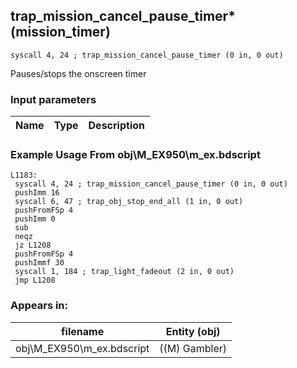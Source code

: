 ## trap_mission_cancel_pause_timer* (mission_timer)

`syscall 4, 24 ; trap_mission_cancel_pause_timer (0 in, 0 out)`

Pauses/stops the onscreen timer

### Input parameters
| Name | Type | Description
|------|------|------------


### Example Usage From obj\M_EX950\m_ex.bdscript
```plaintext
L1183:
 syscall 4, 24 ; trap_mission_cancel_pause_timer (0 in, 0 out)
 pushImm 16
 syscall 6, 47 ; trap_obj_stop_end_all (1 in, 0 out)
 pushFromFSp 4
 pushImm 0
 sub 
 neqz 
 jz L1208
 pushFromFSp 4
 pushImmf 30
 syscall 1, 184 ; trap_light_fadeout (2 in, 0 out)
 jmp L1208
```


### Appears in:
| filename | Entity (obj)
|----------|-------------
| obj\M_EX950\m_ex.bdscript       | ((M) Gambler)          



